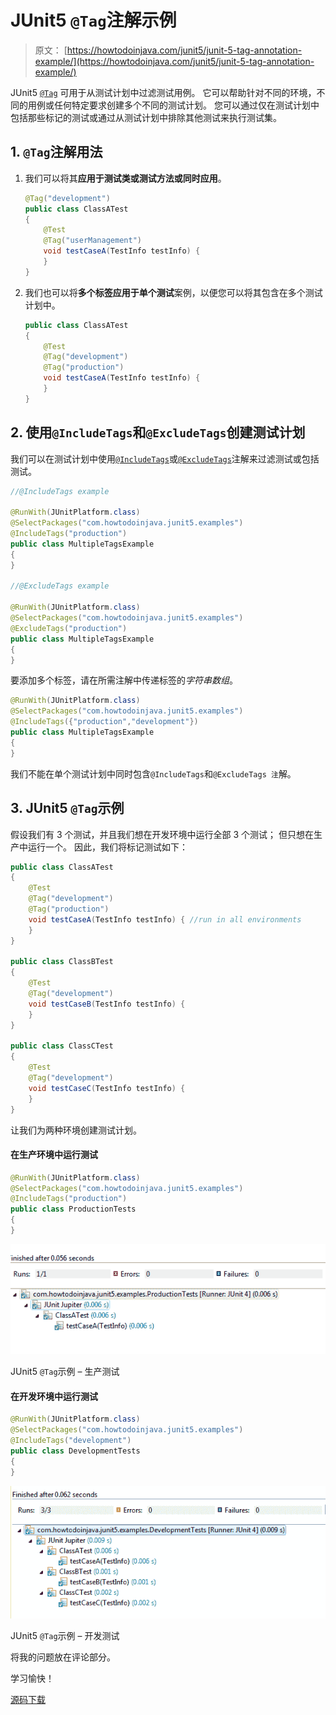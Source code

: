 # JUnit5 `@Tag`注解示例

> 原文： [https://howtodoinjava.com/junit5/junit-5-tag-annotation-example/](https://howtodoinjava.com/junit5/junit-5-tag-annotation-example/)

JUnit5 [`@Tag`](http://junit.org/junit5/docs/current/api/org/junit/jupiter/api/Tag.html) 可用于从测试计划中过滤测试用例。 它可以帮助针对不同的环境，不同的用例或任何特定要求创建多个不同的测试计划。 您可以通过仅在测试计划中包括那些标记的测试或通过从测试计划中排除其他测试来执行测试集。

## 1\. `@Tag`注解用法

1.  我们可以将其**应用于测试类或测试方法或同时应用**。

    ```java
    @Tag("development")
    public class ClassATest
    {
    	@Test
    	@Tag("userManagement")
    	void testCaseA(TestInfo testInfo) {
    	}
    }

    ```

2.  我们也可以将**多个标签应用于单个测试**案例，以便您可以将其包含在多个测试计划中。

    ```java
    public class ClassATest
    {
    	@Test
    	@Tag("development")
    	@Tag("production")
    	void testCaseA(TestInfo testInfo) {
    	}
    }

    ```

## 2\. 使用`@IncludeTags`和`@ExcludeTags`创建测试计划

我们可以在测试计划中使用[`@IncludeTags`](http://junit.org/junit5/docs/current/api/index.html?org/junit/platform/runner/IncludeTags.html)或[`@ExcludeTags`](http://junit.org/junit5/docs/current/api/index.html?org/junit/platform/runner/ExcludeTags.html)注解来过滤测试或包括测试。

```java
//@IncludeTags example

@RunWith(JUnitPlatform.class)
@SelectPackages("com.howtodoinjava.junit5.examples")
@IncludeTags("production")
public class MultipleTagsExample 
{
}

//@ExcludeTags example

@RunWith(JUnitPlatform.class)
@SelectPackages("com.howtodoinjava.junit5.examples")
@ExcludeTags("production")
public class MultipleTagsExample 
{
}

```

要添加多个标签，请在所需注解中传递标签的*字符串数组*。

```java
@RunWith(JUnitPlatform.class)
@SelectPackages("com.howtodoinjava.junit5.examples")
@IncludeTags({"production","development"})
public class MultipleTagsExample 
{
}

```

我们不能在单个测试计划中同时包含`@IncludeTags`和`@ExcludeTags 注`解。

## 3\. JUnit5 `@Tag`示例

假设我们有 3 个测试，并且我们想在开发环境中运行全部 3 个测试； 但只想在生产中运行一个。 因此，我们将标记测试如下：

```java
public class ClassATest
{
	@Test
	@Tag("development")
	@Tag("production")
	void testCaseA(TestInfo testInfo) { //run in all environments
	}
}

public class ClassBTest
{
	@Test
	@Tag("development")
	void testCaseB(TestInfo testInfo) {
	}
}

public class ClassCTest
{
	@Test
	@Tag("development")
	void testCaseC(TestInfo testInfo) {
	}
}

```

让我们为两种环境创建测试计划。

#### 在生产环境中运行测试

```java
@RunWith(JUnitPlatform.class)
@SelectPackages("com.howtodoinjava.junit5.examples")
@IncludeTags("production")
public class ProductionTests 
{
}

```

![JUnit5 @Tag Example - Production Tests](img/b9653a407e8fca6e0439e9b25f72b3c3.png)

JUnit5 `@Tag`示例 – 生产测试



#### 在开发环境中运行测试

```java
@RunWith(JUnitPlatform.class)
@SelectPackages("com.howtodoinjava.junit5.examples")
@IncludeTags("development")
public class DevelopmentTests 
{
}

```

![JUnit5 @Tag Example - Development Tests](img/da0d6710958d1a488cf312e55059eaff.png)

JUnit5 `@Tag`示例 – 开发测试



将我的问题放在评论部分。

学习愉快！

[源码下载](https://github.com/lokeshgupta1981/Junit5Examples/tree/master/JUnit5Examples)